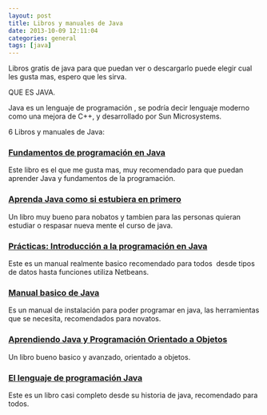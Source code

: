 ```yaml
---
layout: post
title: Libros y manuales de Java
date: 2013-10-09 12:11:04
categories: general
tags: [java]
---
```

<p>Libros gratis de java para que puedan ver o descargarlo puede elegir cual les gusta mas, espero que les sirva.</p>
<p>QUE ES JAVA.</p>
<p>Java es un lenguaje de programación , se podría decir lenguaje moderno como una mejora de C++, y desarrollado por Sun Microsystems.</p>
<p>6 Libros y manuales de Java:</p>

<h3><a href="https://docs.google.com/file/d/0Byy7aUl9u4fBdnZjVnZOampmTjA/edit?usp=drive_web" target="_blank">Fundamentos de programación en Java</a></h3>
<p>Este libro es el que me gusta mas, muy recomendado para que puedan aprender Java y fundamentos de la programación.</p>
<h3><a href="https://docs.google.com/file/d/0Byy7aUl9u4fBWnkyX1B6N1VWeFE/edit?usp=drive_web" target="_blank"><strong>Aprenda Java como si estubiera en primero</strong></a></h3>
<p>Un libro muy bueno para nobatos y tambien para las personas quieran estudiar o respasar nueva mente el curso de java.</p>
<h3><a href="https://docs.google.com/file/d/0Byy7aUl9u4fBWEVkSU1FS2xxRm8/edit?usp=drive_web" target="_blank"><strong>Prácticas: Introducción a la programación en Java</strong></a></h3>
<p>Este es un manual realmente basico recomendado para todos  desde tipos de datos hasta funciones utiliza Netbeans.</p>
<h3><a href="https://docs.google.com/file/d/0Byy7aUl9u4fBZ05peFd5MmpTbjg/edit?usp=drive_web" target="_blank"><strong>Manual basico de Java</strong></a></h3>
<p>Es un manual de instalación para poder programar en java, las herramientas que se necesita, recomendados para novatos.</p>
<h3><a href="https://docs.google.com/file/d/0Byy7aUl9u4fBLWphSTdlYjN4Nk0/edit?usp=drive_web" target="_blank">Aprendiendo Java y Programación Orientado a Objetos</a></h3>
<p>Un libro bueno basico y avanzado, orientado a objetos.</p>
<h3><a href="https://docs.google.com/file/d/0Byy7aUl9u4fBRnJwc1U5Vkdnalk/edit?usp=drive_web" target="_blank">El lenguaje de programación Java</a></h3>
<p>Este es un libro casi completo desde su historia de java, recomendado para todos.</p>
